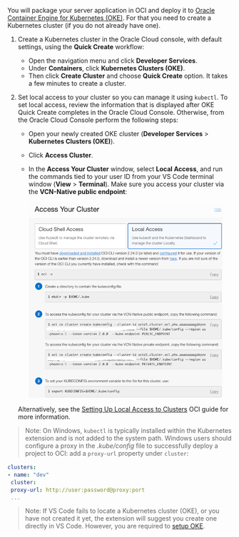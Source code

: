 You will package your server application in OCI and deploy it to [Oracle Container Engine for Kubernetes (OKE)](https://www.oracle.com/cloud/cloud-native/container-engine-kubernetes/). 
For that you need to create a Kubernetes cluster (if you do not already have one).

1. Create a Kubernetes cluster in the Oracle Cloud console, with default settings, using the **Quick Create** workflow:
    - Open the navigation menu and click **Developer Services**.
    - Under **Containers**, click **Kubernetes Clusters (OKE)**.
    - Then click **Create Cluster** and choose **Quick Create** option.
    It takes a few minutes to create a cluster.

2. Set local access to your cluster so you can manage it using `kubectl`. To set local access, review the information that is displayed after OKE Quick Create completes in the Oracle Cloud Console. Otherwise, from the Oracle Cloud Console perform the following steps:
    - Open your newly created OKE cluster (**Developer Services** > **Kubernetes Clusters (OKE)**).
    - Click **Access Cluster**.
    - In the **Access Your Cluster** window, select **Local Access**, and run the commands tied to your user ID from your VS Code terminal window (**View** > **Terminal**). Make sure you access your cluster via the **VCN-Native public endpoint**:

        ![local-access-oke.png](../images/set_oke_access.png)

    Alternatively, see the [Setting Up Local Access to Clusters](https://docs.oracle.com/iaas/Content/ContEng/Tasks/contengdownloadkubeconfigfile.htm#localdownload) OCI guide for more information.

> Note: On Windows, `kubectl` is typically installed within the Kubernetes extension and is not added to the system path. Windows users should configure a proxy in the _.kube/config_ file to successfully deploy a project to OCI: add a `proxy-url` property under `cluster`:

```yml
clusters:
- name: "dev"
 cluster:
 proxy-url: http://user:password@proxy:port
 ...
```

> Note: If VS Code fails to locate a Kubernetes cluster (OKE), or you have not created it yet, the extension will suggest you create one directly in VS Code. However, you are required to [setup OKE](https://docs.oracle.com/iaas/Content/ContEng/Tasks/contengdownloadkubeconfigfile.htm).